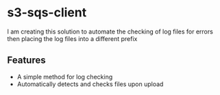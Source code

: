 # s3-sqs-client
I am creating this solution to automate the checking of log files for errors then placing the log files into a different prefix
## Features
* A simple method for log checking
* Automatically detects and checks files upon upload
